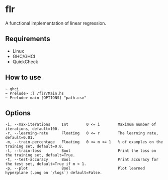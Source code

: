 # flr
A functional implementation of linear regression.

## Requirements
- Linux
- GHC/GHCI
- QuickCheck

## How to use
```
~ ghci
~ Prelude> :l /flr/Main.hs
~ Prelude> main [OPTIONS] "path.csv"
```

## Options
```
-i, --max-iterations     Int        0 <= i        Maximum number of iterations, default=100.
-r, --learning-rate      Floating   0 <= r        The learning rate, default=0.01.
-m, --train-percentage   Floating   0 <= m <= 1   % of examples on the training set, default=0.8.
-l, --train-loss         Bool                     Print the loss on the training set, default=True.
-t, --test-accuracy      Bool                     Print accuracy for the test set, default=True if m < 1.
-p, --plot               Bool                     Plot learned hyperplane (.png on `/logs`) default=False.

